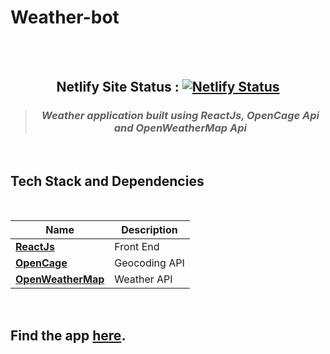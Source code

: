 # Weather-bot

<br>

<div align="center">
<br>

## Netlify Site Status : [![Netlify Status](https://api.netlify.com/api/v1/badges/60302b2f-1de6-4747-bc69-a232f315359e/deploy-status)](https://app.netlify.com/sites/weather-bot/deploys)

> ### _Weather application built using ReactJs, OpenCage Api and OpenWeatherMap Api_

</div>

<br>

## Tech Stack and Dependencies

<br>

| <div align ="center">Name </div>                     | <div align = "center">Description</div> |
| ---------------------------------------------------- | --------------------------------------- |
| **[ReactJs](https://reactjs.org)**                   | Front End                               |
| **[OpenCage](https://opencagedata.com/)**            | Geocoding API                           |
| **[OpenWeatherMap](https://openweathermap.org/api)** | Weather API                             |

<br>

## Find the app [here](https://weather-bot.netlify.app/).
